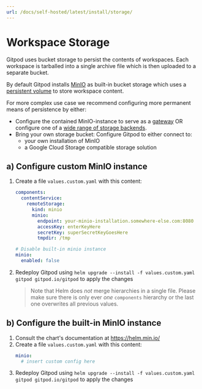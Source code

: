 ```yaml
---
url: /docs/self-hosted/latest/install/storage/
---
```


# Workspace Storage

Gitpod uses bucket storage to persist the contents of workspaces. Each workspace is tarballed into a single archive file which is then uploaded to a separate bucket.

By default Gitpod installs [MinIO](https://min.io/) as built-in bucket storage which uses a [persistent volume](https://kubernetes.io/docs/concepts/storage/persistent-volumes/) to store workspace content.

For more complex use case we recommend configuring more permanent means of persistence by either:
 * Configure the contained MinIO-instance to serve as a [gateway](https://github.com/minio/minio/tree/master/docs/gateway) OR configure one of a [wide range of storage backends](https://kubernetes.io/docs/concepts/storage/persistent-volumes/#types-of-persistent-volumes).
 * Bring your own storage bucket: Configure Gitpod to either connect to:
   * your own installation of MinIO
   * a Google Cloud Storage compatible storage solution


## a) Configure custom MinIO instance

 1. Create a file `values.custom.yaml` with this content:
    ```yaml
    components:
      contentService:
        remoteStorage:
          kind: minio
          minio:
            endpoint: your-minio-installation.somewhere-else.com:8080
            accessKey: enterKeyHere
            secretKey: superSecretKeyGoesHere
            tmpdir: /tmp

    # Disable built-in minio instance
    minio:
      enabled: false
    ```
 2. Redeploy Gitpod using `helm upgrade --install -f values.custom.yaml gitpod gitpod.io/gitpod` to apply the changes

    > Note that Helm does _not_ merge hierarchies in a single file. Please make sure there is only ever _one_ `components` hierarchy or the last one overwrites all previous values.

## b) Configure the built-in MinIO instance
 1. Consult the chart's documentation at https://helm.min.io/
 2. Create a file `values.custom.yaml` with this content:
    ```yaml
    minio:
      # insert custom config here
    ```
 3. Redeploy Gitpod using `helm upgrade --install -f values.custom.yaml gitpod gitpod.io/gitpod` to apply the changes
